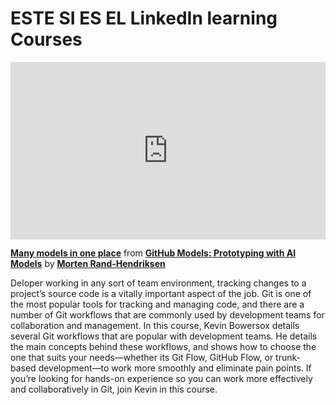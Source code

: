 <h1>ESTE SI ES EL LinkedIn learning Courses</h1>

<div style="position:relative;height:0;padding-bottom:56.25%"><iframe width="640" height="360" src="https://www.linkedin.com/learning/embed/github-models-prototyping-with-ai-models/many-models-in-one-place?autoplay=false&claim=AQHcndj9AYy1qQAAAZHPCnpxwoJUisfj8Hh7ubz8opKucD8Awj-7YQs5b_BT37aBqP8cpaI28JS1vhXKLbrZ0O4lrbUPo5ZuRaRGs3aSavcZorDuE7Tanx4ZpEzZQgLM-D-qi7y7aPhw03VxXyMcWRDbk7zXVczKYAQPrlx4tGFF6W8EzWG2e2-fKOCqaX-qDfGeaHrVt0mSka4MMJwE4d4sSz_MTFSu_UmF6mLhOn1PXMlHWvlXotIOeRENI1NVWG-l4zgLITHCOTpGryBc8HWCwFz5jgg5y0RbevxaJ1YPNqwFMU1LnES1y86FNeYxE85rmO1T6YNgaMVXwgF5zE4tJofecxzF15JmZTPOWbV13KnLNJWuzPVY6444qZI_Ju79lGBwsErO5X2lN0WBsEAogTxu21ThMnLmaxQww85NM6BGSfcd92CPoZbn7CGSXp6UNJfsHYAEa8AAm-7Skry4JDdfVyL-ckxAUEIK6KJ0ZoomY_2X78wiW_jNCKTQ2Bq7o3wPXW4NSxyBB-R09ezP-TywSZtL7ih1Ts_yPZDDYJ1lng4wJ-p0yfv7LOWJ-Gp5W6s2ezLFVVpabYzhVofjfbmpRylFHeiX6pmoUd4kqtUTe9kiHOj5yFlpAA_egnK9yMc1zNAGqkvS5QHbL2haTY7ZuZ0UBYjLlj7jpeJVEhqoDQGrFi5LlOTT9uBFxfb0Ofwem9B4IuYdLghiU_toAp0rJN8dwXQMyub718LrD5yH8IQ5DgwxaIHtT7G6yTiNkTJSiJb1-ON1CsAcXbFTMuZWeme_EReZBL3ge1dkRBbZQHm9XAXHWAWJnZHU_qndt4afmuoxMXuQ22ApLoxNtKZT7HtsT63JPIWekAJ9imi8X43IzQpqFm4faJrzu8AON-lDBER9ysceVk_fngCWljTGd_ikOmp8AvCi20s-Gix8GuVbBjTzi-U3ljxsJdyKTB45-jM8IHb7wYGZxQJejyb1kRERljVu53bmIpWL0sUCUc_bb5hY0GezDLZ34LJqdWaCJXfKjRQlYY_1j3aZ3bGlXuO-skb5RFYOOoeiiEYzKX_RmklBYTDr8sUEjB6G1EdiwmKQHnL2hYR5ZX3ODvxcdJ1pj4xlJ3ypcNGj-J6qslzpHDeUlHMIoBBhJh9y3rOB8DwR2-uXB9ur3F9yDDFpdFxdA2FgDbFD-mIU0PcsPaVyWnpfXcP-4Bp69FIe_xrOY5Uz" mozallowfullscreen="true" webkitallowfullscreen="true" allowfullscreen="true" frameborder="0" style="position:absolute;width:100%;height:100%;left:0"></iframe></div><p><strong><a href="https://www.linkedin.com/learning/github-models-prototyping-with-ai-models/many-models-in-one-place?trk=embed_lil">Many models in one place</a></strong> from <strong><a href="https://www.linkedin.com/learning/github-models-prototyping-with-ai-models?trk=embed_lil">GitHub Models: Prototyping with AI Models</a></strong> by <strong><a href="https://www.linkedin.com/learning/instructors/morten-rand-hendriksen?trk=embed_lil">Morten Rand-Hendriksen</a></strong></p>

Deloper working in any sort of team environment, tracking changes to a project’s source code is a vitally important aspect of the job. Git is one of the most popular tools for tracking and managing code, and there are a number of Git workflows that are commonly used by development teams for collaboration and management. In this course, Kevin Bowersox details several Git workflows that are popular with development teams. He details the main concepts behind these workflows, and shows how to choose the one that suits your needs—whether its Git Flow, GitHub Flow, or trunk-based development—to work more smoothly and eliminate pain points. If you’re looking for hands-on experience so you can work more effectively and collaboratively in Git, join Kevin in this course.
